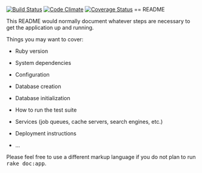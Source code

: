 [![Build Status](https://travis-ci.org/judngu/socialmap.svg?branch=master)](https://travis-ci.org/judngu/socialmap)
[![Code Climate](https://codeclimate.com/github/judngu/socialmap/badges/gpa.svg)](https://codeclimate.com/github/judngu/socialmap)
[![Coverage Status](https://img.shields.io/coveralls/judngu/socialmap.svg)](https://coveralls.io/r/judngu/socialmap)
== README

This README would normally document whatever steps are necessary to get the
application up and running.

Things you may want to cover:

* Ruby version

* System dependencies

* Configuration

* Database creation

* Database initialization

* How to run the test suite

* Services (job queues, cache servers, search engines, etc.)

* Deployment instructions

* ...


Please feel free to use a different markup language if you do not plan to run
<tt>rake doc:app</tt>.
